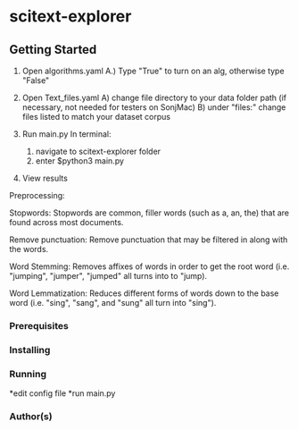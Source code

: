 # scitext-explorer
## Getting Started
1)  Open algorithms.yaml 
        A.) Type "True" to turn on an alg, otherwise type "False"

3) Open Text_files.yaml 
    A) change file directory to your data folder path (if necessary, not needed for testers on SonjMac)
    B) under "files:" change files listed to match your dataset corpus

3) Run main.py
    In terminal: 
    1. navigate to scitext-explorer folder 
    2. enter $python3 main.py


4) View results

Preprocessing:

Stopwords: Stopwords are common, filler words (such as a, an, the) that are found across    most documents.

Remove punctuation: Remove punctuation that may be filtered in along with the words.

Word Stemming: Removes affixes of words in order to get the root word (i.e. "jumping", "jumper", "jumped" all turns into to "jump).

Word Lemmatization: Reduces different forms of words down to the base word (i.e. "sing", "sang", and "sung" all turn into "sing").












### Prerequisites
### Installing
### Running
*edit config file
*run main.py
### Author(s)



